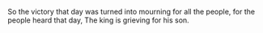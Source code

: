 So the victory that day was turned into mourning for all the people, for the people heard that day, The king is grieving for his son.
